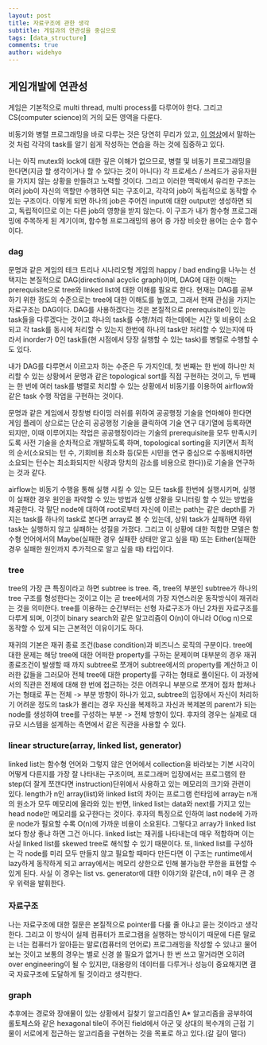 ```yaml
---
layout: post
title: 자료구조에 관한 생각
subtitle: 게임과의 연관성을 중심으로
tags: [data_structure]
comments: true
author: widehyo
---
```


## 게임개발에 연관성

게임은 기본적으로 multi thread, multi process를 다루어야 한다.
그리고 CS(computer science)의 거의 모든 영역을 다룬다.

비동기와 병렬 프로그래밍을 바로 다루는 것은 당연히 무리가 있고, [이 영상](https://www.youtube.com/watch?v=yl8_ZRDA5pw)에서 말하는 것 처럼 각각의 task를 알기 쉽게 작성하는 연습을 하는 것에 집중하고 있다.

나는 아직 mutex와 lock에 대한 깊은 이해가 없으므로, 병렬 및 비동기 프로그래밍을 한다면(지금 할 생각이거나 할 수 있다는 것이 아니다) 각 프로세스 / 쓰레드가 공유자원을 가지지 않는 상황을 만들려고 노력할 것이다. 그리고 이러한 맥락에서 유리한 구조는 여러 job이 자신의 역할만 수행하면 되는 구조이고, 각각의 job이 독립적으로 동작할 수 있는 구조이다. 이렇게 되면 하나의 job은 주어진 input에 대한 output만 생성하면 되고, 독립적이므로 이는 다른 job의 영향을 받지 않는다. 이 구조가 내가 함수형 프로그래밍에 주목하게 된 계기이며, 함수형 프로그래밍의 용어 중 가장 비슷한 용어는 순수 함수이다.

### dag

문명과 같은 게임의 테크 트리나 시나리오형 게임의 happy / bad ending을 나누는 선택지는 본질적으로 DAG(directional acyclic graph)이며, DAG에 대한 이해는 prerequisite으로 tree와 linked list에 대한 이해를 필요로 한다. 현재는 DAG를 공부하기 위한 정도의 수준으로는 tree에 대한 이해도를 높였고, 그래서 현재 관심을 가지는 자료구조는 DAG이다. DAG를 사용하겠다는 것은 본질적으로 prerequisite이 있는 task들을 다루겠다는 것이고 하나의 task를 수행/처리 하는데에는 시간 및 비용이 소요되고 각 task를 동시에 처리할 수 있는지 한번에 하나의 task만 처리할 수 있는지에 따라서 inorder가 0인 task들(현 시점에서 당장 실행할 수 있는 task)를 병렬로 수행할 수 도 있다.

내가 DAG를 다루면서 이르고자 하는 수준은 두 가지인데, 첫 번째는 한 번에 하나만 처리할 수 있는 상황에서 문명과 같은 topological sort를 직접 구현하는 것이고, 두 번째는 한 번에 여러 task를 병렬로 처리할 수 있는 상황에서 비동기를 이용하여 airflow와 같은 task 수행 작업을 구현하는 것이다.

문명과 같은 게임에서 장창병 타이밍 러쉬를 위하여 공공행정 기술을 연마해야 한다면 게임 플레이 상으로는 단순히 공공행정 기술을 클릭하여 기술 연구 대기열에 등록하면 되지만, 이때 이루어지는 작업은 공공행정이라는 기술의 prerequisite을 모두 만족시키도록 사전 기술을 순차적으로 개발하도록 하며, topological sorting을 지키면서 최적의 순서(소요되는 턴 수, 기회비용 최소화 등(모든 시민을 연구 중심으로 수동배치하면 소요되는 턴수는 최소화되지만 식량과 망치의 감소를 비용으로 한다))로 기술을 연구하는 것과 같다.

airflow는 비동기 수행을 통해 실행 시킬 수 있는 모든 task를 한번에 실행시키며, 실행이 실패한 경우 원인을 파악할 수 있는 방법과 실행 상황을 모니터링 할 수 있는 방법을 제공한다. 각 말단 node에 대하여 root로부터 자신에 이르는 path는 같은 depth를 가지는 task를 하나의 task로 본다면 array로 볼 수 있는데, 상위 task가 실패하면 하위 task는 실행하지 않고 실패하는 성질을 가졌다. 그리고 이 상황에 대한 적합한 모델은 함수형 언어에서의 Maybe(실패한 경우 실패한 상태만 알고 싶을 때) 또는 Either(실패한 경우 실패한 원인까지 추가적으로 알고 싶을 때) 타입이다.

### tree

tree의 가장 큰 특징이라고 하면 subtree is tree. 즉, tree의 부분인 subtree가 하나의 tree 구조를 형성한다는 것이고 이는 곧 tree에서의 가장 자연스러운 동작방식이 재귀라는 것을 의미한다. tree를 이용하는 순간부터는 선형 자료구조가 아닌 2차원 자료구조를 다루게 되며, 이것이 binary search와 같은 알고리즘이 O(n)이 아니라 O(log n)으로 동작할 수 있게 되는 근본적인 이유이기도 하다.

재귀의 기본은 재귀 종료 조건(base condition)과 비즈니스 로직의 구분이다. tree에 대한 문제는 해당 tree에 대한 어떠한 property를 구하는 문제이며 대부분의 경우 재귀 종료조건이 발생할 때 까지 subtree로 쪼개어 subtree에서의 property를 계산하고 이러한 값들을 그러모아 전체 tree에 대한 property를 구하는 형태로 풀이된다. 이 과정에서의 직관은 전체에 대해 한 번에 접근하는 것은 어려우니 부분으로 쪼개어 점차 합쳐나가는 형태로 푸는 전체 -> 부분 방향이 하나가 있고, subtree의 입장에서 자신이 처리하기 어려운 정도의 task가 몰리는 경우 자신을 복제하고 자신과 복제본의 parent가 되는 node를 생성하여 tree를 구성하는 부분 -> 전체 방향이 있다. 후자의 경우는 실제로 대규모 시스템을 설계하는 측면에서 같은 직관을 사용할 수 있다.

### linear structure(array, linked list, generator)

linked list는 함수형 언어와 그렇지 않은 언어에서 collection을 바라보는 기본 시각이 어떻게 다른지를 가장 잘 나타내는 구조이며, 프로그래머 입장에서는 프로그램의 한 step(더 잘게 쪼갠다면 instruction)단위에서 사용하고 있는 메모리의 크기와 관련이 있다. length가 n인 array(list)와 linked list의 차이는 프로그램 런타임에 array는 n개의 원소가 모두 메모리에 올라와 있는 반면, linked list는 data와 next를 가지고 있는 head node만 메모리를 요구한다는 것이다. 후자의 특징으로 인하여 last node에 가까운 node가 필요할 수록 O(n)에 가까운 비용이 소요된다. 그렇다고 array가 linked list보다 항상 좋냐 하면 그건 아니다. linked list는 재귀를 나타내는데 매우 적합하며 이는 사실 linked list를 skewed tree로 해석할 수 있기 때문이다. 또, linked list를 구성하는 각 node를 미리 모두 만들지 않고 필요할 때마다 만든다면 이 구조는 runtime에서 lazy하게 동작하게 되고 array에서는 메모리 상한으로 인해 불가능한 무한을 표현할 수 있게 된다. 사실 이 경우는 list vs. generator에 대한 이야기와 같은데, n이 매우 큰 경우 위력을 발휘한다.

### 자료구조

나는 자료구조에 대한 질문은 본질적으로 pointer를 다룰 줄 아냐고 묻는 것이라고 생각한다. 그리고 이 방식이 실제 컴퓨터가 프로그램을 실행하는 방식이기 때문에 다른 말로는 너는 컴퓨터가 알아듣는 말로(컴퓨터의 언어로) 프로그래밍을 작성할 수 있냐고 물어보는 것이고 보통의 경우는 별로 신경 쓸 필요가 없거나 한 번 쓰고 말거라면 오히려 over engineering이 될 수 있지만, 대용량의 데이터를 다루거나 성능이 중요해지면 결국 자료구조에 도달하게 될 것이라고 생각한다.

### graph

추후에는 경로와 장애물이 있는 상황에서 길찾기 알고리즘인 A* 알고리즘을 공부하여 롤토체스와 같은 hexagonal tile이 주어진 field에서 아군 및 상대의 복수개의 근접 기물이 서로에게 접근하는 알고리즘을 구현하는 것을 목표로 하고 있다.(갈 길이 멀다)


